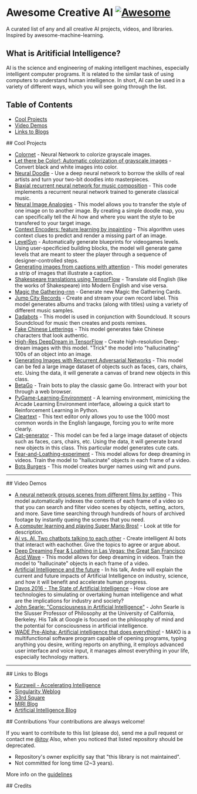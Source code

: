 # Awesome Creative AI [![Awesome](https://cdn.rawgit.com/sindresorhus/awesome/d7305f38d29fed78fa85652e3a63e154dd8e8829/media/badge.svg)](https://github.com/jtoy/awesome)

A curated list of any and all creative AI projects, videos, and libraries. Inspired by awesome-machine-learning.

## What is Aritificial Intelligence?

AI is the science and engineering of making intelligent machines, especially intelligent computer programs. It is related to the similar task of using computers to understand human intelligence. In short, AI can be used in a variety of different ways, which you will see going through the list.



## Table of Contents

<!-- MarkdownTOC depth=4 -->
- [Cool Projects](#cool-projects)
- [Video Demos](#video-demos)
- [Links to Blogs](#blog-links)

<!-- /MarkdownTOC -->


<a name="cool-projects" />
## Cool Projects  

+ [Colornet](https://github.com/pavelgonchar/colornet) - Neural Network to colorize grayscale images.
+ [Let there be Color!: Automatic colorization of grayscale images](https://github.com/satoshiiizuka/siggraph2016_colorization) - Convert black and white images into color. 
+ [Neural Doodle](https://github.com/alexjc/neural-doodle) - Use a deep neural network to borrow the skills of real artists and turn your two-bit doodles into masterpieces.
+ [Biaxial recurrent neural network for music composition](https://github.com/hexahedria/biaxial-rnn-music-composition) - This code implements a recurrent neural network trained to generate classical music.
+ [Neural Image Analogies](https://github.com/awentzonline/image-analogies) - This model allows you to transfer the style of one image on to another image. By creating a simple doodle map, you can specifically tell the AI how and where you want the style to be transfered to your target image. 
+ [Context Encoders: feature learning by inpainting](https://github.com/pathak22/context-encoder) - This algorithm uses context clues to predict and render a missing part of an image. 
+ [LevelSyn](https://github.com/chongyangma/levelsyn#levelsyn) - Automatically generate blueprints for videogames levels. Using user-specificied building blocks, the model will generate game levels that are meant to steer the player through a sequence of designer-controlled steps.   
+ [Generating images from captions with attention](https://github.com/emansim/text2image) - This model generates a strip of images that illustrate a caption. 
+ [Shakespeare translations using TensorFlow](https://github.com/tokestermw/tensorflow-shakespeare) - Translate old English (like the works of Shakespeare) into Modern English and vise versa. 
+ [Magic the Gathering-rnn](https://github.com/billzorn/mtg-rnn) - Generate new Magic the Gathering Cards. 
+ [Jump City Records](https://github.com/luismqueral/jumpcityrecords) - Create and stream your own record label. This model generates albums and tracks (along with titles) using a variety of different music samples.  
+ [Dadabots](https://github.com/Cortexelus/dadabots/) - This model is used in conjunction with Soundcloud. It scours Soundcloud for music then creates and posts remixes. 
+ [Fake Chinese Letterings](https://github.com/hardmaru/sketch-rnn/) - This model generates fake Chinese characters that look authentic. 
+ [High-Res DeepDream in TensorFlow](https://github.com/tensorflow/tensorflow/blob/master/tensorflow/examples/tutorials/deepdream/deepdream.ipynb) - Create high-resolution Deep-dream images with this model. "Trick" the model into "hallucinating" 100s of an object into an image.  
+ [Generating Images with Recurrent Adversarial Networks](https://github.com/jiwoongim/GRAN) - This model can be fed a large image dataset of objects such as faces, cars, chairs, etc. Using the data, it will generate a canvas of brand new objects in this class. 
+ [BetaGo](https://github.com/maxpumperla/betago) - Train bots to play the classic game Go. Intreract with your bot through a web browser. 
+ [PyGame-Learning-Environment](https://github.com/ntasfi/PyGame-Learning-Environment) - A learning environment, mimicking the Arcade Learning Environment interface, allowing a quick start to Reinforcement Learning in Python.
+ [Cleartext](https://github.com/mortenjust/cleartext-mac) - This text editor only allows you to use the 1000 most common words in the English langauge, forcing you to write more clearly.  
+ [Cat-generator](https://github.com/aleju/cat-generator) - This model can be fed a large image dataset of objects such as faces, cars, chairs, etc. Using the data, it will generate brand new objects in this class. This particular model generates cute cats. 
+ [Fear-and-Loathing-experiment](https://github.com/graphific/Fear-and-Loathing-experiment) - This model allows for deep dreaming in videos. Train the model to "hallucinate" objects in each frame of a video. 
+ [Bots Burgers](https://github.com/somaticapi/botsburgers) - This model creates burger names using wit and puns. 

-----  


<a name="video-demos" />
## Video Demos  

+ [A neural network groups scenes from different films by setting](https://www.youtube.com/watch?v=EiInSD-u9iA) - This model automatically indexes the contents of each frame of a video so that you can search and filter video scenes by objects, setting, actors, and more. Save time searching through hundreds of hours of archived footage by instantly queing the scenes that you need. 
+ [A computer learning and playing Super Mario Bros!](https://www.twitch.tv/givemeallyourcats) - Look at title for description.
+ [AI vs. AI. Two chatbots talking to each other](https://www.youtube.com/watch?v=WnzlbyTZsQY&feature=youtu.be) - Create intelligent AI bots that interact with eachother. Give the topics to agree or argue about. 
+ [Deep Dreaming Fear & Loathing in Las Vegas: the Great San Francisco Acid Wave](https://www.youtube.com/watch?v=oyxSerkkP4o) - This model allows for deep dreaming in videos. Train the model to "hallucinate" objects in each frame of a video. 
+ [Artificial Intelligence and the future](https://www.youtube.com/watch?v=xH_B5xh42xc) - In his talk, Andre will explain the current and future impacts of Artificial Intelligence on industry, science, and how it will benefit and accelerate human progress.
+ [Davos 2016 - The State of Artificial Intelligence](https://www.youtube.com/watch?v=VBceREwF7SA) - How close are technologies to simulating or overtaking human intelligence and what are the implications for industry and society?
+ [John Searle: "Consciousness in Artificial Intelligence"](https://www.youtube.com/watch?v=rHKwIYsPXLg) - John Searle is the Slusser Professor of Philosophy at the University of California, Berkeley. His Talk at Google is focused on the philosophy of mind and the potential for consciousness in artificial intelligence.
+ [WADE Pre-Alpha: Artificial intelligence that does everything!](https://www.youtube.com/watch?v=wqdhiWltjcU) - MAKO is a multifunctional software program capable of opening programs, typing anything you desire, writing reports on anything, it employs advanced user interface and voice input, it manages almost everything in your life, especially technology matters.

-----  


<a name="blog-links" />
## Links to Blogs  

+ [Kurzweil - Accelerating Intelligence](http://www.kurzweilai.net/blog)
+ [Singularity Weblog](https://www.singularityweblog.com/blog)  
+ [33rd Square](http://www.33rdsquare.com)  
+ [MIRI Blog](https://intelligence.org/blog)  
+ [Artificial Intelligence Blog](http://artent.net/)


<a name="contributions" />
## Contributions
Your contributions are always welcome!

If you want to contribute to this list (please do), send me a pull request or contact me [@jtoy](https://twitter.com/jtoy)
Also, when you noticed that listed repository should be deprecated.

+ Repository's owner explicitly say that "this library is not maintained".
+ Not committed for long time (2~3 years).
 
More info on the [guidelines](https://github.com/jtoy/awesome-tensorflow/blob/master/contributing.md)


<a name="credits" />
## Credits




